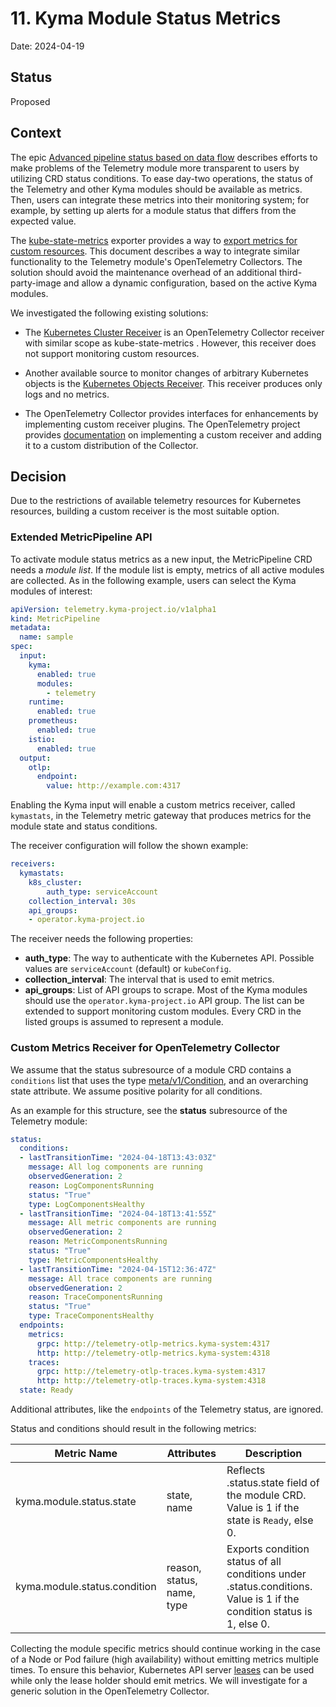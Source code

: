 # 11. Kyma Module Status Metrics

Date: 2024-04-19

## Status

Proposed

## Context

The epic [Advanced pipeline status based on data flow](https://github.com/kyma-project/telemetry-manager/issues/425) describes efforts to make problems of the Telemetry module more transparent to users by utilizing CRD status conditions.
To ease day-two operations, the status of the Telemetry and other Kyma modules should be available as metrics. Then, users can integrate these metrics into their monitoring system; for example, by setting up alerts for a module status that differs from the expected value.

The [kube-state-metrics](https://github.com/kubernetes/kube-state-metrics) exporter provides a way to [export metrics for custom resources](https://github.com/kubernetes/kube-state-metrics/blob/main/docs/metrics/extend/customresourcestate-metrics.md).
This document describes a way to integrate similar functionality to the Telemetry module's OpenTelemetry Collectors. The solution should avoid the maintenance overhead of an additional third-party-image and allow a dynamic configuration, based on the active Kyma modules.

We investigated the following existing solutions:

- The [Kubernetes Cluster Receiver](https://github.com/open-telemetry/opentelemetry-collector-contrib/tree/main/receiver/k8sclusterreceiver) is an OpenTelemetry Collector receiver with similar scope as kube-state-metrics . However, this receiver does not support monitoring custom resources.
- Another available source to monitor changes of arbitrary Kubernetes objects is the [Kubernetes Objects Receiver](https://github.com/open-telemetry/opentelemetry-collector-contrib/tree/main/receiver/k8sobjectsreceiver). This receiver produces only logs and no metrics.

- The OpenTelemetry Collector provides interfaces for enhancements by implementing custom receiver plugins. The OpenTelemetry project provides [documentation](https://opentelemetry.io/docs/collector/building/receiver/) on implementing a custom receiver and adding it to a custom distribution of the Collector.

## Decision

Due to the restrictions of available telemetry resources for Kubernetes resources, building a custom receiver is the most suitable option.

### Extended MetricPipeline API

To activate module status metrics as a new input, the MetricPipeline CRD needs a _module list_. If the module list is empty, metrics of all active modules are collected. As in the following example, users can select the Kyma modules of interest:

```yaml
apiVersion: telemetry.kyma-project.io/v1alpha1
kind: MetricPipeline
metadata:
  name: sample
spec:
  input:
    kyma:
      enabled: true
      modules:
        - telemetry
    runtime:
      enabled: true
    prometheus:
      enabled: true
    istio:
      enabled: true
  output:
    otlp:
      endpoint:
        value: http://example.com:4317
```

Enabling the Kyma input will enable a custom metrics receiver, called `kymastats`, in the Telemetry metric gateway that produces metrics for the module state and status conditions.

The receiver configuration will follow the shown example:

```yaml
receivers:
  kymastats:
    k8s_cluster:
        auth_type: serviceAccount
    collection_interval: 30s
    api_groups:
    - operator.kyma-project.io
```

The receiver needs the following properties:

- **auth_type**: The way to authenticate with the Kubernetes API. Possible values are `serviceAccount` (default) or `kubeConfig`.
- **collection_interval**: The interval that is used to emit metrics.
- **api_groups**: List of API groups to scrape. Most of the Kyma modules should use the `operator.kyma-project.io` API group. The list can be extended to support monitoring custom modules. Every CRD in the listed groups is assumed to represent a module.

### Custom Metrics Receiver for OpenTelemetry Collector

We assume that the status subresource of a module CRD contains a `conditions` list that uses the type [meta/v1/Condition](https://pkg.go.dev/k8s.io/apimachinery@v0.30.0/pkg/apis/meta/v1#Condition), and an overarching state attribute. We assume positive polarity for all conditions.

As an example for this structure, see the **status** subresource of the Telemetry module:

```yaml
status:
  conditions:
  - lastTransitionTime: "2024-04-18T13:43:03Z"
    message: All log components are running
    observedGeneration: 2
    reason: LogComponentsRunning
    status: "True"
    type: LogComponentsHealthy
  - lastTransitionTime: "2024-04-18T13:41:55Z"
    message: All metric components are running
    observedGeneration: 2
    reason: MetricComponentsRunning
    status: "True"
    type: MetricComponentsHealthy
  - lastTransitionTime: "2024-04-15T12:36:47Z"
    message: All trace components are running
    observedGeneration: 2
    reason: TraceComponentsRunning
    status: "True"
    type: TraceComponentsHealthy
  endpoints:
    metrics:
      grpc: http://telemetry-otlp-metrics.kyma-system:4317
      http: http://telemetry-otlp-metrics.kyma-system:4318
    traces:
      grpc: http://telemetry-otlp-traces.kyma-system:4317
      http: http://telemetry-otlp-traces.kyma-system:4318
  state: Ready
```

Additional attributes, like the `endpoints` of the Telemetry status, are ignored.

Status and conditions should result in the following metrics:

| Metric Name                  | Attributes                 | Description                                                                                                           |
|------------------------------|----------------------------|-----------------------------------------------------------------------------------------------------------------------|
| kyma.module.status.state     | state, name                | Reflects .status.state field of the module CRD. Value is 1 if the state is `Ready`, else 0.                           |
| kyma.module.status.condition | reason, status, name, type | Exports condition status of all conditions under .status.conditions. Value is 1 if the condition status is 1, else 0. |

Collecting the module specific metrics should continue working in the case of a Node or Pod failure (high availability) without emitting metrics multiple times. To ensure this behavior, Kubernetes API server [leases](https://kubernetes.io/docs/concepts/architecture/leases/) can be used while only the lease holder should emit metrics. We will investigate for a generic solution in the OpenTelemetry Collector.
